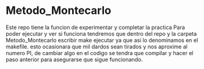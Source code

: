 # Metodo_Montecarlo
Este repo tiene la funcion de experimentar y  completar la practica 
Para poder ejecutar y ver si funciona tendremos que dentro del repo y la carpeta Metodo_Montecarlo escribir make ejecutar ya que asi lo denominamos en el makefile. esto ocasionara que mil dardos sean tirados y nos aproxime al numero PI, de cambiar algo en el codigo se tendra que compilar y hacer el paso anterior para asegurarse que sigue funcionando. 
